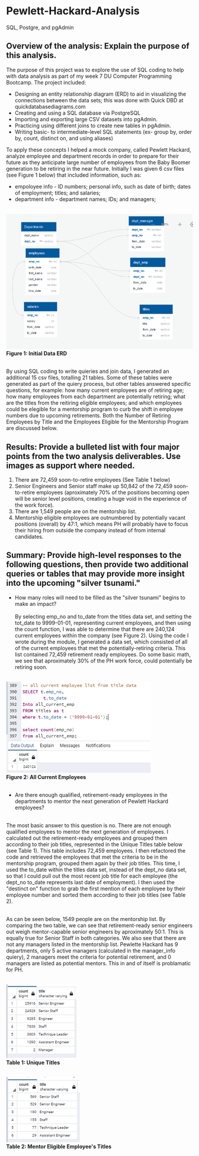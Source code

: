 # Pewlett-Hackard-Analysis
SQL, Postgre, and pgAdmin


## Overview of the analysis: Explain the purpose of this analysis.
The purpose of this project was to explore the use of SQL coding to help with data analysis as part of my week 7 DU Computer Programming Bootcamp.  The project included:
*  Designing an entity relationship diagram (ERD) to aid in visualizing the connections between the data sets; this was done with Quick DBD at quickdatabasediagrams.com
*  Creating and using a SQL database via PostgreSQL
* Importing and exporting large CSV datasets into pgAdmin.
* Practicing using different joins to create new tables in pgAdmin.
* Writing basic- to intermediate-level SQL statements (ex- group by, order by, count, distinct on, and using aliases)

To apply these concepts I helped a mock company, called Pewlett Hackard, analyze employee and department records in order to prepare for their future as they anticipate large number of employees from the Baby Boomer generation to be retiring in the near future.  Initially I was given 6 csv files (see Figure 1 below) that included information, such as:
* empoloyee info -  ID numbers; personal info, such as date of birth; dates of employment; titles; and salaries;
* department info -  department names; IDs; and managers;<br><br>

![This is an image](https://github.com/bartblack13/Pewlett-Hackard-Analysis/blob/main/EmployeeDB.png)
<br />**Figure 1: Initial Data ERD**<br /><br />

By using SQL coding to write quieries and join data, I generated an additional 15 csv files, totalling 21 tables.  Some of these tables were generated as part of the quiery process, but other tables answered specific questions, for example: how many current employees are of retiring age; how many employees from each department are potentially retiring; what are the titles from the reitiring eligible employees; and which employees could be elegible for a mentorship program to curb the shift in employee numbers due to upcoming retirements.  Both the Number of Retiring Employees by Title and the Employees Eligible for the Mentorship Program are discussed below.

## Results: Provide a bulleted list with four major points from the two analysis deliverables. Use images as support where needed.
1. There are 72,459 soon-to-retire employees (See Table 1 below)
2. Senior Engineers and Senior staff make up 50,842 of the 72,459 soon-to-retire employees (aproximately 70% of the positions becoming open will be senior level positions, creating a huge void in the experience of the work force).
3. There are 1,549 people are on the mentorship list.
4. Mentorship eligible employees are outnumbered by potentially vacant positions (overall) by 47:1, which means PH will probably have to focus their hiring from outside the company instead of from internal candidates.<br>

## Summary: Provide high-level responses to the following questions, then provide two additional queries or tables that may provide more insight into the upcoming     "silver tsunami."
* How many roles will need to be filled as the "silver tsunami" begins to make an impact?<br><br>
By selecting emp_no and to_date from the titles data set, and setting the tot_date to 9999-01-01, representing current employees, and then using the count function, I was able to determine that there are 240,124 current employees within the company (see Figure 2).  Using the code I wrote during the module, I generated a data set, which consisted of all of the current employees that met the potentially-retiring criteria.  This list contained 72,459 retirement ready employees.  Do some basic math, we see that aproximately 30% of the PH work force, could potentially be retiring soon.<br /><br />

![This is an image](https://github.com/bartblack13/Pewlett-Hackard-Analysis/blob/main/all_current_emp.png)
<br />**Figure 2: All Current Employees**<br /><br />

* Are there enough qualified, retirement-ready employees in the departments to mentor the next generation of Pewlett Hackard employees?<br><br>

The most basic answer to this question is no.  There are not enough qualified employees to mentor the next generation of employees.  I calculated out the retirement-ready employees and grouped them according to their job titles, represented in the Unique Titles table below (see Table 1). This table includes 72,459 employees.  I then refactored the code and retrieved the employees that met the criteria to be in the mentorship program, grouped them again by their job titles.  This time, I used the to_date within the titles data set, instead of the dept_no data set, so that I could pull out the most recent job title for each employee (the dept_no to_date represents last date of employment).  I then used the "destinct on" function to grab the first mention of each employee by their employee number and sorted them according to their job titles (see Table 2).  

<br>As can be seen below, 1549 people are on the mentorship list. By comparing the two table, we can see that retirement-ready senior engineers out weigh mentor-capable senior engineers by aproximately 50:1.  This is equally true for Senior Staff in both categories.  We also see that there are not any managers listed in the mentorship list.  Pewlette Hackard has 9 departments, only 5 active managers (calculated in the manager_info quiery), 2 managers meet the criteria for potential retirement, and 0 managers are listed as potential mentors. This in and of itself is problamatic for PH.<br /><br />

![This is an image](https://github.com/bartblack13/Pewlett-Hackard-Analysis/blob/main/retiring_titles%20table.png)
<br />**Table 1: Unique Titles**<br /><br />

![This is an image](https://github.com/bartblack13/Pewlett-Hackard-Analysis/blob/main/mentors_per_current_job_title%20table.png)
<br />**Table 2: Mentor Eligible Employee's Titles**<br /><br />
